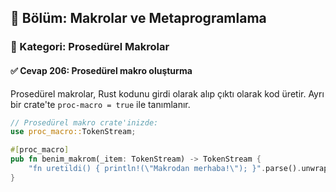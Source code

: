 ## 📘 Bölüm: Makrolar ve Metaprogramlama  
### 🔹 Kategori: Prosedürel Makrolar  
#### ✅ Cevap 206: Prosedürel makro oluşturma

Prosedürel makrolar, Rust kodunu girdi olarak alıp çıktı olarak kod üretir. Ayrı bir crate'te `proc-macro = true` ile tanımlanır.

```rust
// Prosedürel makro crate'inizde:
use proc_macro::TokenStream;

#[proc_macro]
pub fn benim_makrom(_item: TokenStream) -> TokenStream {
    "fn uretildi() { println!(\"Makrodan merhaba!\"); }".parse().unwrap()
}
```
